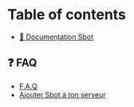 # Table of contents

* [🤖 Documentation Sbot](README.md)

## ❓ FAQ

* [F.A.Q](faq/main.md)
* [Ajouter Sbot à ton serveur](https://top.gg/bot/988866995393024040)
